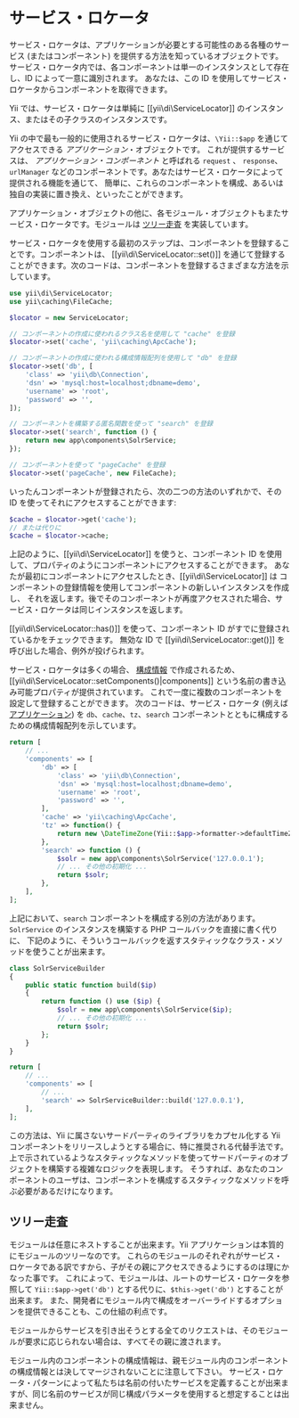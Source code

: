 サービス・ロケータ
==================

サービス・ロケータは、アプリケーションが必要とする可能性のある各種のサービス (またはコンポーネント) を提供する方法を知っているオブジェクトです。
サービス・ロケータ内では、各コンポーネントは単一のインスタンスとして存在し、ID によって一意に識別されます。
あなたは、この ID を使用してサービス・ロケータからコンポーネントを取得できます。

Yii では、サービス・ロケータは単純に [[yii\di\ServiceLocator]] のインスタンス、またはその子クラスのインスタンスです。

Yii の中で最も一般的に使用されるサービス・ロケータは、`\Yii::$app` を通じてアクセスできる *アプリケーション*・オブジェクトです。
これが提供するサービスは、 *アプリケーション・コンポーネント* と呼ばれる `request` 、
`response`、 `urlManager` などのコンポーネントです。あなたはサービス・ロケータによって提供される機能を通じて、
簡単に、これらのコンポーネントを構成、あるいは独自の実装に置き換え、といったことができます。

アプリケーション・オブジェクトの他に、各モジュール・オブジェクトもまたサービス・ロケータです。モジュールは [ツリー走査](#tree-traversal) を実装しています。

サービス・ロケータを使用する最初のステップは、コンポーネントを登録することです。コンポーネントは、 [[yii\di\ServiceLocator::set()]]
を通じて登録することができます。次のコードは、コンポーネントを登録するさまざまな方法を示しています。

```php
use yii\di\ServiceLocator;
use yii\caching\FileCache;

$locator = new ServiceLocator;

// コンポーネントの作成に使われるクラス名を使用して "cache" を登録
$locator->set('cache', 'yii\caching\ApcCache');

// コンポーネントの作成に使われる構成情報配列を使用して "db" を登録
$locator->set('db', [
    'class' => 'yii\db\Connection',
    'dsn' => 'mysql:host=localhost;dbname=demo',
    'username' => 'root',
    'password' => '',
]);

// コンポーネントを構築する匿名関数を使って "search" を登録
$locator->set('search', function () {
    return new app\components\SolrService;
});

// コンポーネントを使って "pageCache" を登録
$locator->set('pageCache', new FileCache);
```

いったんコンポーネントが登録されたら、次の二つの方法のいずれかで、その ID を使ってそれにアクセスすることができます:

```php
$cache = $locator->get('cache');
// または代りに
$cache = $locator->cache;
```

上記のように、[[yii\di\ServiceLocator]] を使うと、コンポーネント ID を使用して、プロパティのようにコンポーネントにアクセスすることができます。
あなたが最初にコンポーネントにアクセスしたとき、[[yii\di\ServiceLocator]] は
コンポーネントの登録情報を使用してコンポーネントの新しいインスタンスを作成し、
それを返します。後でそのコンポーネントが再度アクセスされた場合、サービス・ロケータは同じインスタンスを返します。

[[yii\di\ServiceLocator::has()]] を使って、コンポーネント ID がすでに登録されているかをチェックできます。
無効な ID で [[yii\di\ServiceLocator::get()]] を呼び出した場合、例外が投げられます。


サービス・ロケータは多くの場合、 [構成情報](concept-configurations.md) で作成されるため、
[[yii\di\ServiceLocator::setComponents()|components]] という名前の書き込み可能プロパティが提供されています。
これで一度に複数のコンポーネントを設定して登録することができます。
次のコードは、サービス・ロケータ (例えば [アプリケーション](structure-applications.md)) を
`db`、`cache`、`tz`、`search` コンポーネントとともに構成するための構成情報配列を示しています。

```php
return [
    // ...
    'components' => [
        'db' => [
            'class' => 'yii\db\Connection',
            'dsn' => 'mysql:host=localhost;dbname=demo',
            'username' => 'root',
            'password' => '',
        ],
        'cache' => 'yii\caching\ApcCache',
        'tz' => function() {
            return new \DateTimeZone(Yii::$app->formatter->defaultTimeZone);
        },
        'search' => function () {
            $solr = new app\components\SolrService('127.0.0.1');
            // ... その他の初期化 ...
            return $solr;
        },
    ],
];
```

上記において、`search` コンポーネントを構成する別の方法があります。
`SolrService` のインスタンスを構築する PHP コールバックを直接に書く代りに、
下記のように、そういうコールバックを返すスタティックなクラス・メソッドを使うことが出来ます。

```php
class SolrServiceBuilder
{
    public static function build($ip)
    {
        return function () use ($ip) {
            $solr = new app\components\SolrService($ip);
            // ... その他の初期化 ...
            return $solr;
        };
    }
}

return [
    // ...
    'components' => [
        // ...
        'search' => SolrServiceBuilder::build('127.0.0.1'),
    ],
];
```

この方法は、Yii に属さないサードパーティのライブラリをカプセル化する Yii コンポーネントをリリースしようとする場合に、特に推奨される代替手法です。
上で示されているようなスタティックなメソッドを使ってサードパーティのオブジェクトを構築する複雑なロジックを表現します。
そうすれば、あなたのコンポーネントのユーザは、コンポーネントを構成するスタティックなメソッドを呼ぶ必要があるだけになります。

## ツリー走査 <span id="tree-traversal"></span>

モジュールは任意にネストすることが出来ます。Yii アプリケーションは本質的にモジュールのツリーなのです。
これらのモジュールのそれぞれがサービス・ロケータである訳ですから、子がその親にアクセスできるようにするのは理にかなった事です。
これによって、モジュールは、ルートのサービス・ロケータを参照して `Yii::$app->get('db')` とする代りに、`$this->get('db')` とすることが出来ます。
また、開発者にモジュール内で構成をオーバーライドするオプションを提供できることも、この仕組の利点です。

モジュールからサービスを引き出そうとする全てのリクエストは、そのモジュールが要求に応じられない場合は、すべてその親に渡されます。

モジュール内のコンポーネントの構成情報は、親モジュール内のコンポーネントの構成情報とは決してマージされないことに注意して下さい。
サービス・ロケータ・パターンによって私たちは名前の付いたサービスを定義することが出来ますが、同じ名前のサービスが同じ構成パラメータを使用すると想定することは出来ません。
